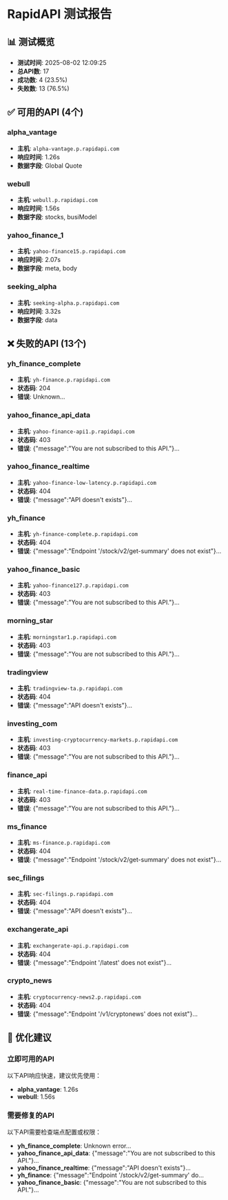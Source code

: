 # RapidAPI 测试报告

## 📊 测试概览

- **测试时间**: 2025-08-02 12:09:25
- **总API数**: 17
- **成功数**: 4 (23.5%)
- **失败数**: 13 (76.5%)

## ✅ 可用的API (4个)

### alpha_vantage
- **主机**: `alpha-vantage.p.rapidapi.com`
- **响应时间**: 1.26s
- **数据字段**: Global Quote

### webull
- **主机**: `webull.p.rapidapi.com`
- **响应时间**: 1.56s
- **数据字段**: stocks, busiModel

### yahoo_finance_1
- **主机**: `yahoo-finance15.p.rapidapi.com`
- **响应时间**: 2.07s
- **数据字段**: meta, body

### seeking_alpha
- **主机**: `seeking-alpha.p.rapidapi.com`
- **响应时间**: 3.32s
- **数据字段**: data

## ❌ 失败的API (13个)

### yh_finance_complete
- **主机**: `yh-finance.p.rapidapi.com`
- **状态码**: 204
- **错误**: Unknown...

### yahoo_finance_api_data
- **主机**: `yahoo-finance-api1.p.rapidapi.com`
- **状态码**: 403
- **错误**: {"message":"You are not subscribed to this API."}...

### yahoo_finance_realtime
- **主机**: `yahoo-finance-low-latency.p.rapidapi.com`
- **状态码**: 404
- **错误**: {"message":"API doesn't exists"}...

### yh_finance
- **主机**: `yh-finance-complete.p.rapidapi.com`
- **状态码**: 404
- **错误**: {"message":"Endpoint '\/stock\/v2\/get-summary' does not exist"}...

### yahoo_finance_basic
- **主机**: `yahoo-finance127.p.rapidapi.com`
- **状态码**: 403
- **错误**: {"message":"You are not subscribed to this API."}...

### morning_star
- **主机**: `morningstar1.p.rapidapi.com`
- **状态码**: 403
- **错误**: {"message":"You are not subscribed to this API."}...

### tradingview
- **主机**: `tradingview-ta.p.rapidapi.com`
- **状态码**: 404
- **错误**: {"message":"API doesn't exists"}...

### investing_com
- **主机**: `investing-cryptocurrency-markets.p.rapidapi.com`
- **状态码**: 403
- **错误**: {"message":"You are not subscribed to this API."}...

### finance_api
- **主机**: `real-time-finance-data.p.rapidapi.com`
- **状态码**: 403
- **错误**: {"message":"You are not subscribed to this API."}...

### ms_finance
- **主机**: `ms-finance.p.rapidapi.com`
- **状态码**: 404
- **错误**: {"message":"Endpoint '\/stock\/v2\/get-summary' does not exist"}...

### sec_filings
- **主机**: `sec-filings.p.rapidapi.com`
- **状态码**: 404
- **错误**: {"message":"API doesn't exists"}...

### exchangerate_api
- **主机**: `exchangerate-api.p.rapidapi.com`
- **状态码**: 404
- **错误**: {"message":"Endpoint '\/latest' does not exist"}...

### crypto_news
- **主机**: `cryptocurrency-news2.p.rapidapi.com`
- **状态码**: 404
- **错误**: {"message":"Endpoint '\/v1\/cryptonews' does not exist"}...

## 🔧 优化建议

### 立即可用的API
以下API响应快速，建议优先使用：
- **alpha_vantage**: 1.26s
- **webull**: 1.56s

### 需要修复的API
以下API需要检查端点配置或权限：
- **yh_finance_complete**: Unknown error...
- **yahoo_finance_api_data**: {"message":"You are not subscribed to this API."}...
- **yahoo_finance_realtime**: {"message":"API doesn't exists"}...
- **yh_finance**: {"message":"Endpoint '\/stock\/v2\/get-summary' do...
- **yahoo_finance_basic**: {"message":"You are not subscribed to this API."}...
